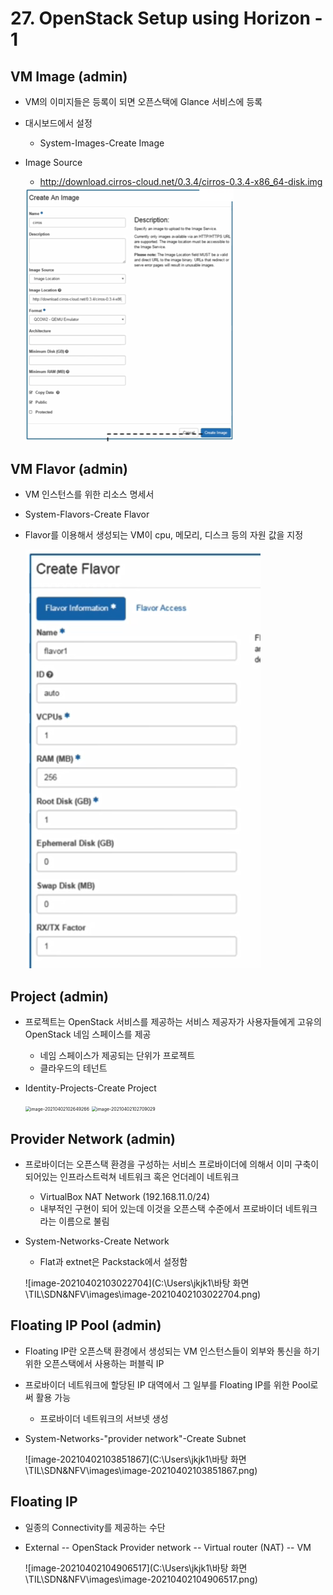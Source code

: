 # 27. OpenStack Setup using Horizon - 1

## VM Image (admin)

- VM의 이미지들은 등록이 되면 오픈스택에 Glance 서비스에 등록

- 대시보드에서 설정

  - System-Images-Create Image

- Image Source

  - http://download.cirros-cloud.net/0.3.4/cirros-0.3.4-x86_64-disk.img

  <img src="images\image-20210402102227040.png" alt="image-20210402102227040" style="zoom:50%;" />



## VM Flavor (admin)

- VM 인스턴스를 위한 리소스 명세서

- System-Flavors-Create Flavor

- Flavor를 이용해서 생성되는 VM이 cpu, 메모리, 디스크 등의 자원 값을 지정

  ![image-20210402102349830](images\image-20210402102349830.png)



## Project (admin)

- 프로젝트는 OpenStack 서비스를 제공하는 서비스 제공자가 사용자들에게 고유의 OpenStack 네임 스페이스를 제공

  - 네임 스페이스가 제공되는 단위가 프로젝트
  - 클라우드의 테넌트

- Identity-Projects-Create Project

  <img src="C:\Users\jkjk1\바탕 화면\TIL\SDN&NFV\images\image-20210402102649266.png" alt="image-20210402102649266" style="zoom:50%;" />

  <img src="C:\Users\jkjk1\바탕 화면\TIL\SDN&NFV\images\image-20210402102709029.png" alt="image-20210402102709029" style="zoom:50%;" />



## Provider Network (admin)

- 프로바이더는 오픈스택 환경을 구성하는 서비스 프로바이더에 의해서 이미 구축이 되어있는 인프라스트럭쳐 네트워크 혹은 언더레이 네트워크

  - VirtualBox NAT Network (192.168.11.0/24)
  - 내부적인 구현이 되어 있는데 이것을 오픈스택 수준에서 프로바이더 네트워크라는 이름으로 불림

- System-Networks-Create Network

  - Flat과 extnet은 Packstack에서 설정함

  ![image-20210402103022704](C:\Users\jkjk1\바탕 화면\TIL\SDN&NFV\images\image-20210402103022704.png)



## Floating IP Pool (admin)

- Floating IP란 오픈스택 환경에서 생성되는 VM 인스턴스들이 외부와 통신을 하기 위한 오픈스택에서 사용하는 퍼블릭 IP

- 프로바이더 네트워크에 할당된 IP 대역에서 그 일부를 Floating IP를 위한 Pool로써 활용 가능

  - 프로바이더 네트워크의 서브넷 생성

- System-Networks-"provider network"-Create Subnet

  ![image-20210402103851867](C:\Users\jkjk1\바탕 화면\TIL\SDN&NFV\images\image-20210402103851867.png)



## Floating IP

- 일종의 Connectivity를 제공하는 수단

- External -- OpenStack Provider network -- Virtual router (NAT) -- VM

  ![image-20210402104906517](C:\Users\jkjk1\바탕 화면\TIL\SDN&NFV\images\image-20210402104906517.png)